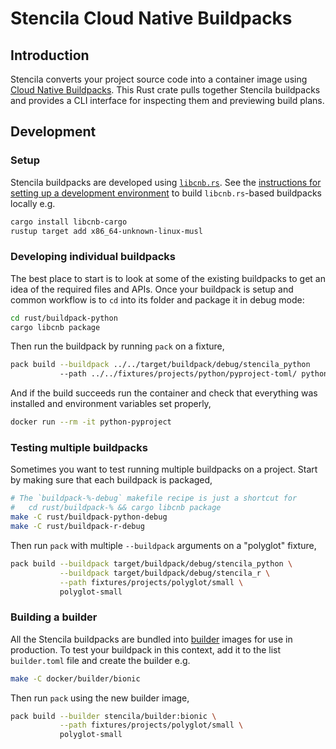 # Stencila Cloud Native Buildpacks

## Introduction

Stencila converts your project source code into a container image using [Cloud Native Buildpacks](https://buildpacks.io/docs/concepts/). This Rust crate pulls together Stencila buildpacks and provides a CLI interface for inspecting them and previewing build plans.

## Development

### Setup

Stencila buildpacks are developed using [`libcnb.rs`](https://github.com/Malax/libcnb.rs). See the [instructions for setting up a development environment](https://github.com/Malax/libcnb.rs#development-environment-setup) to build `libcnb.rs`-based buildpacks locally e.g.

```sh
cargo install libcnb-cargo
rustup target add x86_64-unknown-linux-musl
```

### Developing individual buildpacks

The best place to start is to look at some of the existing buildpacks to get an idea of the required files and APIs. Once your buildpack is setup and common workflow is to `cd` into its folder and package it in debug mode:

```sh
cd rust/buildpack-python
cargo libcnb package
```

Then run the buildpack by running `pack` on a fixture,

```sh
pack build --buildpack ../../target/buildpack/debug/stencila_python
           --path ../../fixtures/projects/python/pyproject-toml/ python-pyproject
```

And if the build succeeds run the container and check that everything was installed and environment variables set properly,

```sh
docker run --rm -it python-pyproject
```

### Testing multiple buildpacks

Sometimes you want to test running multiple buildpacks on a project. Start by making sure that each buildpack is packaged,

```sh
# The `buildpack-%-debug` makefile recipe is just a shortcut for
#   cd rust/buildpack-% && cargo libcnb package
make -C rust/buildpack-python-debug
make -C rust/buildpack-r-debug
```

Then run `pack` with multiple `--buildpack` arguments on a "polyglot" fixture,

```sh
pack build --buildpack target/buildpack/debug/stencila_python \
           --buildpack target/buildpack/debug/stencila_r \
           --path fixtures/projects/polyglot/small \
           polyglot-small
```

### Building a builder

All the Stencila buildpacks are bundled into [builder](https://buildpacks.io/docs/operator-guide/create-a-builder/) images for use in production. To test your buildpack in this context, add it to the list `builder.toml` file and create the builder e.g.

```sh
make -C docker/builder/bionic
```

Then run `pack` using the new builder image,

```sh
pack build --builder stencila/builder:bionic \
           --path fixtures/projects/polyglot/small \
           polyglot-small
```
